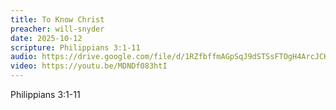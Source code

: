 ```yaml
---
title: To Know Christ
preacher: will-snyder
date: 2025-10-12
scripture: Philippians 3:1-11
audio: https://drive.google.com/file/d/1RZfbffmAGpSqJ9dSTSsFTOgH4ArcJCKP/view?usp=sharing
video: https://youtu.be/MDNDf083htI
---
```

Philippians 3:1-11